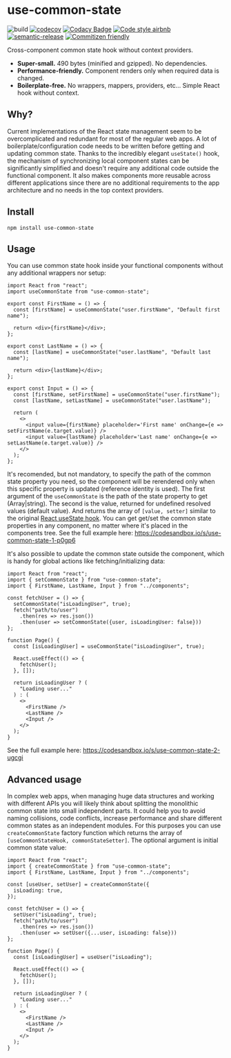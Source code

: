 # use-common-state

![build](https://github.com/borovin/use-common-state/workflows/build/badge.svg)
[![codecov](https://codecov.io/gh/borovin/use-common-state/branch/master/graph/badge.svg)](https://codecov.io/gh/borovin/use-common-state)
[![Codacy Badge](https://api.codacy.com/project/badge/Grade/81b8beba838242558dfea2ba8f0276a1)](https://www.codacy.com/manual/borovin/use-global-state?utm_source=github.com&amp;utm_medium=referral&amp;utm_content=borovin/use-global-state&amp;utm_campaign=Badge_Grade)
[![Code style airbnb](https://img.shields.io/badge/code%20style-airbnb-blue)](https://github.com/airbnb/javascript/tree/master/react)
[![semantic-release](https://img.shields.io/badge/%20%20%F0%9F%93%A6%F0%9F%9A%80-semantic--release-e10079.svg)](https://github.com/semantic-release/semantic-release)
[![Commitizen friendly](https://img.shields.io/badge/commitizen-friendly-brightgreen.svg)](http://commitizen.github.io/cz-cli/)

Cross-component common state hook without context providers.

* **Super-small.** 490 bytes (minified and gzipped). No dependencies.
* **Performance-friendly.** Component renders only when required data is changed.
* **Boilerplate-free.** No wrappers, mappers, providers, etc... Simple React hook without context.

## Why?
Current implementations of the React state management seem to be overcomplicated and redundant for most of the regular web apps. A lot of boilerplate/configuration code needs to be written before getting and updating common state. Thanks to the incredibly elegant `useState()` hook, the mechanism of synchronizing local component states can be significantly simplified and doesn't require any additional code outside the functional component. It also makes components more reusable across different applications since there are no additional requirements to the app architecture and no needs in the top context providers.

## Install
```
npm install use-common-state
```

## Usage
You can use common state hook inside your functional components without any additional wrappers nor setup:
```
import React from "react";
import useCommonState from "use-common-state";

export const FirstName = () => {
  const [firstName] = useCommonState("user.firstName", "Default first name");

  return <div>{firstName}</div>;
};

export const LastName = () => {
  const [lastName] = useCommonState("user.lastName", "Default last name");

  return <div>{lastName}</div>;
};

export const Input = () => {
  const [firstName, setFirstName] = useCommonState("user.firstName");
  const [lastName, setLastName] = useCommonState("user.lastName");

  return (
    <>
      <input value={firstName} placeholder='First name' onChange={e => setFirstName(e.target.value)} />
      <input value={lastName} placeholder='Last name' onChange={e => setLastName(e.target.value)} />
    </>
  );
};
```
It's recomended, but not mandatory, to specify the path of the common state property you need, 
so the component will be rerendered only when this specific property is updated (reference identity is used). 
The first argument of the `useCommonState` is the path of the state property to get (Array|string). 
The second is the value, returned for undefined resolved values (default value). And returns the array of `[value, setter]` similar to the original [React useState hook](https://reactjs.org/docs/hooks-state.html). You can get get/set the common state properties in any component, no matter where it's placed in the components tree. See the full example here: https://codesandbox.io/s/use-common-state-1-p0gp6

It's also possible to update the common state outside the component, which is handy for global actions like fetching/initializing data:
```
import React from "react";
import { setCommonState } from "use-common-state";
import { FirstName, LastName, Input } from "../components";

const fetchUser = () => {
  setCommonState("isLoadingUser", true);
  fetch("path/to/user")
    .then(res => res.json())
    .then(user => setCommonState({user, isLoadingUser: false}))
};

function Page() {
  const [isLoadingUser] = useCommonState("isLoadingUser", true);

  React.useEffect(() => {
    fetchUser();
  }, []);

  return isLoadingUser ? (
    "Loading user..."
  ) : (
    <>
      <FirstName />
      <LastName />
      <Input />
    </>
  );
}
```
See the full example here: https://codesandbox.io/s/use-common-state-2-ugcgi

## Advanced usage
In complex web apps, when managing huge data structures and working with different APIs you will likely think about splitting the monolithic common state into small independent parts.
It could help you to avoid naming collisions, code conflicts, increase performance and share different common states as an independent modules. 
For this purposes you can use `createCommonState` factory function which returns the array of `[useCommonStateHook, commonStateSetter]`. The optional argument is initial common state value:
```
import React from "react";
import { createCommonState } from "use-common-state";
import { FirstName, LastName, Input } from "../components";

const [useUser, setUser] = createCommonState({
  isLoading: true,
});

const fetchUser = () => {
  setUser("isLoading", true);
  fetch("path/to/user")
    .then(res => res.json())
    .then(user => setUser({...user, isLoading: false}))
};

function Page() {
  const [isLoadingUser] = useUser("isLoading");

  React.useEffect(() => {
    fetchUser();
  }, []);

  return isLoadingUser ? (
    "Loading user..."
  ) : (
    <>
      <FirstName />
      <LastName />
      <Input />
    </>
  );
}
```
